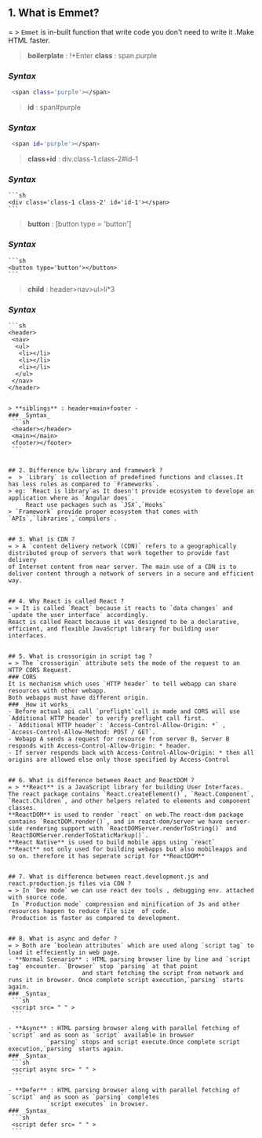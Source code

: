 ## 1. What is Emmet?
=  > `Emmet` is in-built function that write code you don't need to write it .Make HTML faster.
   > **boilerplate** : !+Enter
   > **class** : span.purple 
  ### _Syntax_ 
   ```sh
    <span class='purple'></span>
   ```

   > **id** : span#purple 
  ### _Syntax_ 
   ```sh
    <span id='purple'></span>
   ```

   > **class+id** : div.class-1.class-2#id-1 
   ### _Syntax_ 
    ```sh
    <div class='class-1 class-2' id='id-1'></span>
    ```

   > **button** : [button type = 'button'] 
  ### _Syntax_ 
    ```sh
    <button type='button'></button>
    ```

   > **child** : header>nav>ul>li*3 
  ### _Syntax_ 
    ```sh  
    <header>
     <nav>
      <ul>
       <li></li>
       <li></li>
       <li></li>
      </ul>
     </nav>
    </header>
   ```

   > **siblings** : header+main+footer -
  ### _Syntax_ 
    ```sh
    <header></header>
    <main></main>
    <footer></footer>
    ```


## 2. Difference b/w library and framework ?
=  > `Library` is collection of predefined functions and classes.It has less rules as compared to `Frameworks`.
   > eg: `React is library`as It doesn't provide ecosystem to develope an application where as `Angular does`.
        React use packages such as `JSX`,`Hooks`
   > `Framework` provide proper ecosystem that comes with `APIs`,`libraries`,`compilers`.


## 3. What is CDN ?
= > A `content delivery network (CDN)` refers to a geographically distributed group of servers that work together to provide fast delivery
of Internet content from near server. The main use of a CDN is to deliver content through a network of servers in a secure and efficient
way.


## 4. Why React is called React ?
= > It is called `React` because it reacts to `data changes` and `update the user interface` accordingly.
 React is called React because it was designed to be a declarative, efficient, and flexible JavaScript library for building user
interfaces. 


## 5. What is crossorigin in script tag ?
= > The `crossorigin` attribute sets the mode of the request to an HTTP CORS Request.  
 ### CORS 
 It is mechanism which uses `HTTP header` to tell webapp can share resources with other webapp.
 Both webapps must have different origin.
### _How it works_
- Before actual api call `preflight`call is made and CORS will use `Additional HTTP header` to verify preflight call first.
- `Additional HTTP header`: `Access-Control-Allow-Origin: *` , `Access-Control-Allow-Method: POST / GET`.
- Webapp A sends a request for resource from server B, Server B responds with Access-Control-Allow-Origin: * header.
- If server responds back with Access-Control-Allow-Origin: * then all origins are allowed else only those specified by Access-Control


## 6. What is difference between React and ReactDOM ?
= > **React** is a JavaScript library for building User Interfaces. The react package contains `React.createElement()`, `React.Component`, `React.Children`, and other helpers related to elements and component classes.
  **ReactDOM** is used to render `react` on web.The react-dom package contains `ReactDOM.render()`, and in react-dom/server we have server-side rendering support with `ReactDOMServer.renderToString()` and `ReactDOMServer.renderToStaticMarkup()`.
  **React Native** is used to build mobile apps using `react`
**React** not only used for building webapps but also mobileapps and so on. therefore it has seperate script for **ReactDOM**


## 7. What is difference between react.development.js and react.production.js files via CDN ?
= > In `Dev mode` we can use react dev tools , debugging env. attached with source code.
    In `Production mode` compression and minification of Js and other resources happen to reduce file size  of code.
    Production is faster as compared to development.


## 8. What is async and defer ?
= > Both are `boolean attributes` which are used along `script tag` to load it effeciently in web page.
- **Normal Scenario** : HTML parsing browser line by line and `script tag` encounter. `Browser` stop `parsing` at that point
                        and start fetching the script from network and runs it in browser. Once complete script execution,`parsing` starts again.
 ### _Syntax_ 
    ```sh
    <script src= " " >
    ```

- **Async** : HTML parsing browser along with parallel fetching of  `script` and as soon as `script` available in browser
              `parsing` stops and script execute.Once complete script execution,`parsing` starts again.
### _Syntax_ 
    ```sh
    <script async src= " " >
    ```

- **Defer** : HTML parsing browser along with parallel fetching of  `script` and as soon as `parsing` completes 
              `script executes` in browser.
### _Syntax_ 
    ```sh
    <script defer src= " " >
    ```
